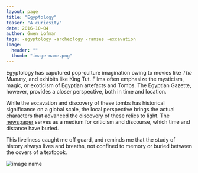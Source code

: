 ```yaml
---
layout: page
title: "Egyptology"
teaser: "A curiosity"
date: 2016-10-04
author: Gwen Lofman
tags: -egyptology -archeology -ramses -excavation
image:
  header: ""
  thumb: "image-name.png"
---
```

Egyptology has caputured pop-culture imagination owing to movies like _The Mummy_, and exhibits like King Tut.  Films often emphasize the mysticism, magic, or exoticism of Egyptian artefacts and Tombs.  The Egyptian Gazette, however, provides a closer perspective, both in time and location.

While the excavation and discovery of these tombs has historical significance on a global scale, the local perspective brings the actual characters that advanced the discovery of these relics to light.  The [newspaper](https://github.com/Lionex/dig-eg-gaz/blob/7dbde112756552ed412ee7145eb84208ffe34fd4/ocr/1905-10-06-p3.txt#L88) serves as a medium for criticism and discourse, which time and distance have buried.

This liveliness caught me off guard, and reminds me that the study of history always lives and breaths, not confined to memory or buried between the covers of a textbook.

![image name](image-name.png)
